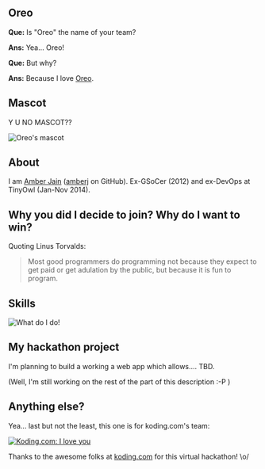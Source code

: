 ## Oreo

**Que:** Is "Oreo" the name of your team?

**Ans:** Yea... Oreo!

**Que:** But why?

**Ans:** Because I love [Oreo](http://en.wikipedia.org/wiki/Oreo).

## Mascot

Y U NO MASCOT??

![Oreo's mascot](https://dl.dropboxusercontent.com/u/27856829/permanent/mascot-oreo-koding-hackathon.jpg)

## About

I am [Amber Jain](http://amberja.in/) ([amberj](https://github.com/amberj) on GitHub). Ex-GSoCer (2012) and ex-DevOps at TinyOwl (Jan-Nov 2014). 

## Why you did I decide to join? Why do I want to win?

Quoting Linus Torvalds:
<blockquote>Most good programmers do programming not because they expect to get paid or get adulation by the public, but because it is fun to program.</blockquote>

## Skills

![What do I do!](https://dl.dropboxusercontent.com/u/27856829/permanent/my-tech-stack.png)

## My hackathon project

I'm planning to build a working a web app which allows.... TBD.

(Well, I'm still working on the rest of the part of this description :-P )

## Anything else?

Yea... last but not the least, this one is for koding.com's team:

[![Koding.com: I love you](http://imgs.xkcd.com/comics/binary_heart.jpg)](https://xkcd.com/99/)

Thanks to the awesome folks at [koding.com](https://koding.com/) for this virtual hackathon! \o/
